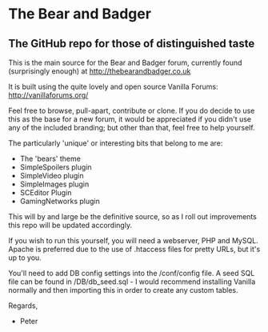 The Bear and Badger
====
The GitHub repo for those of distinguished taste
----


This is the main source for the Bear and Badger forum, currently found (surprisingly enough) at http://thebearandbadger.co.uk

It is built using the quite lovely and open source Vanilla Forums: http://vanillaforums.org/

Feel free to browse, pull-apart, contribute or clone. If you do decide to use this as the base for a new forum,
it would be appreciated if you didn't use any of the included branding; but other than that, feel free to help yourself.

The particularly 'unique' or interesting bits that belong to me are:

 - The 'bears' theme
 - SimpleSpoilers plugin
 - SimpleVideo plugin
 - SimpleImages plugin
 - SCEditor Plugin
 - GamingNetworks plugin

This will by and large be the definitive source, so as I roll out improvements this repo will be updated accordingly.


If you wish to run this yourself, you will need a webserver, PHP and MySQL. Apache is preferred due to the use of
.htaccess files for pretty URLs, but it's up to you.

You'll need to add DB config settings into the /conf/config file. A seed SQL file can be found in /DB/db_seed.sql - I would recommend installing Vanilla normally and then importing this in order to create any custom tables.


Regards,

 - Peter
